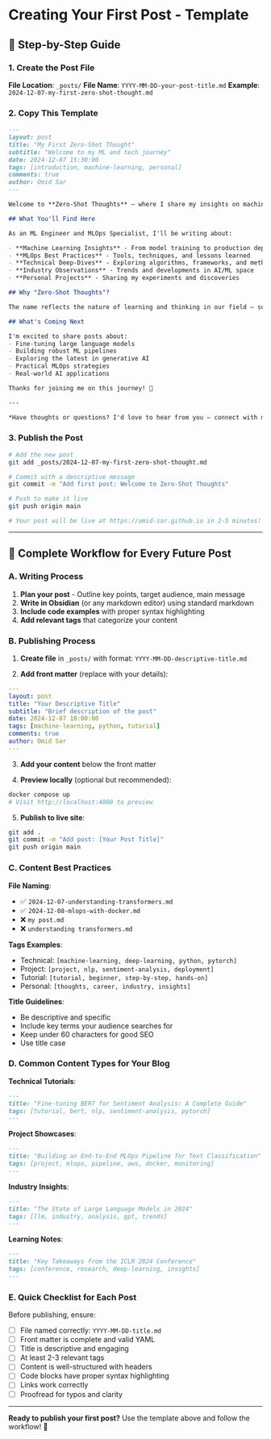 # Creating Your First Post - Template

## 📝 Step-by-Step Guide

### 1. Create the Post File
**File Location**: `_posts/`
**File Name**: `YYYY-MM-DD-your-post-title.md`
**Example**: `2024-12-07-my-first-zero-shot-thought.md`

### 2. Copy This Template

```markdown
---
layout: post
title: "My First Zero-Shot Thought"
subtitle: "Welcome to my ML and tech journey"
date: 2024-12-07 15:30:00
tags: [introduction, machine-learning, personal]
comments: true
author: Omid Sar
---

Welcome to **Zero-Shot Thoughts** – where I share my insights on machine learning, technology, and the fascinating world of AI.

## What You'll Find Here

As an ML Engineer and MLOps Specialist, I'll be writing about:

- **Machine Learning Insights** - From model training to production deployment
- **MLOps Best Practices** - Tools, techniques, and lessons learned
- **Technical Deep-Dives** - Exploring algorithms, frameworks, and methodologies
- **Industry Observations** - Trends and developments in AI/ML space
- **Personal Projects** - Sharing my experiments and discoveries

## Why "Zero-Shot Thoughts"?

The name reflects the nature of learning and thinking in our field – sometimes the best insights come without prior examples, just like zero-shot learning in ML. These are my unfiltered thoughts and experiences in the rapidly evolving world of artificial intelligence.

## What's Coming Next

I'm excited to share posts about:
- Fine-tuning large language models
- Building robust ML pipelines
- Exploring the latest in generative AI
- Practical MLOps strategies
- Real-world AI applications

Thanks for joining me on this journey! 🚀

---

*Have thoughts or questions? I'd love to hear from you – connect with me on [GitHub](https://github.com/omid-sar), [LinkedIn](https://linkedin.com/in/omidsar), or [X](https://x.com/omidsard).*
```

### 3. Publish the Post

```bash
# Add the new post
git add _posts/2024-12-07-my-first-zero-shot-thought.md

# Commit with a descriptive message
git commit -m "Add first post: Welcome to Zero-Shot Thoughts"

# Push to make it live
git push origin main

# Your post will be live at https://omid-sar.github.io in 2-5 minutes!
```

---

## 🔄 Complete Workflow for Every Future Post

### A. Writing Process
1. **Plan your post** - Outline key points, target audience, main message
2. **Write in Obsidian** (or any markdown editor) using standard markdown
3. **Include code examples** with proper syntax highlighting
4. **Add relevant tags** that categorize your content

### B. Publishing Process

1. **Create file** in `_posts/` with format: `YYYY-MM-DD-descriptive-title.md`

2. **Add front matter** (replace with your details):
```yaml
---
layout: post
title: "Your Descriptive Title"
subtitle: "Brief description of the post"
date: 2024-12-07 10:00:00
tags: [machine-learning, python, tutorial]
comments: true
author: Omid Sar
---
```

3. **Add your content** below the front matter

4. **Preview locally** (optional but recommended):
```bash
docker compose up
# Visit http://localhost:4000 to preview
```

5. **Publish to live site**:
```bash
git add .
git commit -m "Add post: [Your Post Title]"
git push origin main
```

### C. Content Best Practices

**File Naming**:
- ✅ `2024-12-07-understanding-transformers.md`
- ✅ `2024-12-08-mlops-with-docker.md`
- ❌ `my post.md`
- ❌ `understanding transformers.md`

**Tags Examples**:
- Technical: `[machine-learning, deep-learning, python, pytorch]`
- Project: `[project, nlp, sentiment-analysis, deployment]`
- Tutorial: `[tutorial, beginner, step-by-step, hands-on]`
- Personal: `[thoughts, career, industry, insights]`

**Title Guidelines**:
- Be descriptive and specific
- Include key terms your audience searches for
- Keep under 60 characters for good SEO
- Use title case

### D. Common Content Types for Your Blog

**Technical Tutorials**:
```markdown
---
title: "Fine-tuning BERT for Sentiment Analysis: A Complete Guide"
tags: [tutorial, bert, nlp, sentiment-analysis, pytorch]
---
```

**Project Showcases**:
```markdown
---
title: "Building an End-to-End MLOps Pipeline for Text Classification"
tags: [project, mlops, pipeline, aws, docker, monitoring]
---
```

**Industry Insights**:
```markdown
---
title: "The State of Large Language Models in 2024"
tags: [llm, industry, analysis, gpt, trends]
---
```

**Learning Notes**:
```markdown
---
title: "Key Takeaways from the ICLR 2024 Conference"
tags: [conference, research, deep-learning, insights]
---
```

### E. Quick Checklist for Each Post

Before publishing, ensure:
- [ ] File named correctly: `YYYY-MM-DD-title.md`
- [ ] Front matter is complete and valid YAML
- [ ] Title is descriptive and engaging
- [ ] At least 2-3 relevant tags
- [ ] Content is well-structured with headers
- [ ] Code blocks have proper syntax highlighting
- [ ] Links work correctly
- [ ] Proofread for typos and clarity

---

**Ready to publish your first post?** Use the template above and follow the workflow! 🚀 